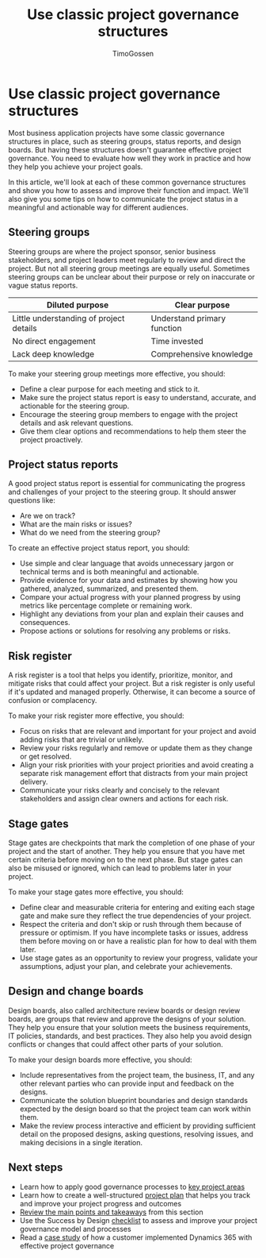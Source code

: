 ﻿---
title: Use classic project governance structures
description: Learn how to assess and improve the effectiveness of common project governance structures, such as steering groups, status reports, and change and design boards, in your Dynamics 365 projects.
author: TimoGossen
ms.author: timogoss
ms.date: 01/23/2024
ms.topic: conceptual
ms.custom:
  - ai-seo-date: 01/23/2024
  - ai-gen-docs-bap
  - ai-gen-title
  - ai-gen-desc
content_well_notification: AI-contribution
---

# Use classic project governance structures

Most business application projects have some classic governance structures in place, such as steering groups, status reports, and design boards. But having these structures doesn't guarantee effective project governance. You need to evaluate how well they work in practice and how they help you achieve your project goals.

In this article, we'll look at each of these common governance structures and show you how to assess and improve their function and impact. We'll also give you some tips on how to communicate the project status in a meaningful and actionable way for different audiences.

## Steering groups

Steering groups are where the project sponsor, senior business stakeholders, and project leaders meet regularly to review and direct the project. But not all steering group meetings are equally useful. Sometimes steering groups can be unclear about their purpose or rely on inaccurate or vague status reports.

| Diluted purpose | Clear purpose |
|-----------------|---------------|
| Little understanding of project details | Understand primary function |
| No direct engagement | Time invested |
| Lack deep knowledge | Comprehensive knowledge |

To make your steering group meetings more effective, you should:

- Define a clear purpose for each meeting and stick to it.
- Make sure the project status report is easy to understand, accurate, and actionable for the steering group.
- Encourage the steering group members to engage with the project details and ask relevant questions.
- Give them clear options and recommendations to help them steer the project proactively.

## Project status reports

A good project status report is essential for communicating the progress and challenges of your project to the steering group. It should answer questions like:

- Are we on track?
- What are the main risks or issues?
- What do we need from the steering group?

To create an effective project status report, you should:

- Use simple and clear language that avoids unnecessary jargon or technical terms and is both meaningful and actionable.
- Provide evidence for your data and estimates by showing how you gathered, analyzed, summarized, and presented them.
- Compare your actual progress with your planned progress by using metrics like percentage complete or remaining work.
- Highlight any deviations from your plan and explain their causes and consequences.
- Propose actions or solutions for resolving any problems or risks.

## Risk register

A risk register is a tool that helps you identify, prioritize, monitor, and mitigate risks that could affect your project. But a risk register is only useful if it's updated and managed properly. Otherwise, it can become a source of confusion or complacency.

To make your risk register more effective, you should:

- Focus on risks that are relevant and important for your project and avoid adding risks that are trivial or unlikely.
- Review your risks regularly and remove or update them as they change or get resolved.
- Align your risk priorities with your project priorities and avoid creating a separate risk management effort that distracts from your main project delivery.
- Communicate your risks clearly and concisely to the relevant stakeholders and assign clear owners and actions for each risk.

## Stage gates

Stage gates are checkpoints that mark the completion of one phase of your project and the start of another. They help you ensure that you have met certain criteria before moving on to the next phase. But stage gates can also be misused or ignored, which can lead to problems later in your project.

To make your stage gates more effective, you should:

- Define clear and measurable criteria for entering and exiting each stage gate and make sure they reflect the true dependencies of your project.
- Respect the criteria and don't skip or rush through them because of pressure or optimism. If you have incomplete tasks or issues, address them before moving on or have a realistic plan for how to deal with them later.
- Use stage gates as an opportunity to review your progress, validate your assumptions, adjust your plan, and celebrate your achievements.

## Design and change boards

Design boards, also called architecture review boards or design review boards, are groups that review and approve the designs of your solution. They help you ensure that your solution meets the business requirements, IT policies, standards, and best practices. They also help you avoid design conflicts or changes that could affect other parts of your solution.

To make your design boards more effective, you should:

- Include representatives from the project team, the business, IT, and any other relevant parties who can provide input and feedback on the designs.
- Communicate the solution blueprint boundaries and design standards expected by the design board so that the project team can work within them.
- Make the review process interactive and efficient by providing sufficient detail on the proposed designs, asking questions, resolving issues, and making decisions in a single iteration.

## Next steps

- Learn how to apply good governance processes to [key project areas](project-governance-key-project-areas.md)
- Learn how to create a well-structured [project plan](project-governance-project-plan.md) that helps you track and improve your project progress and outcomes
- [Review the main points and takeaways](project-governance-conclusion.md) from this section
- Use the Success by Design [checklist](project-governance-checklist.md) to assess and improve your project governance model
and processes
- Read a [case study](project-governance-case-study.md) of how a customer implemented Dynamics 365 with effective project governance
